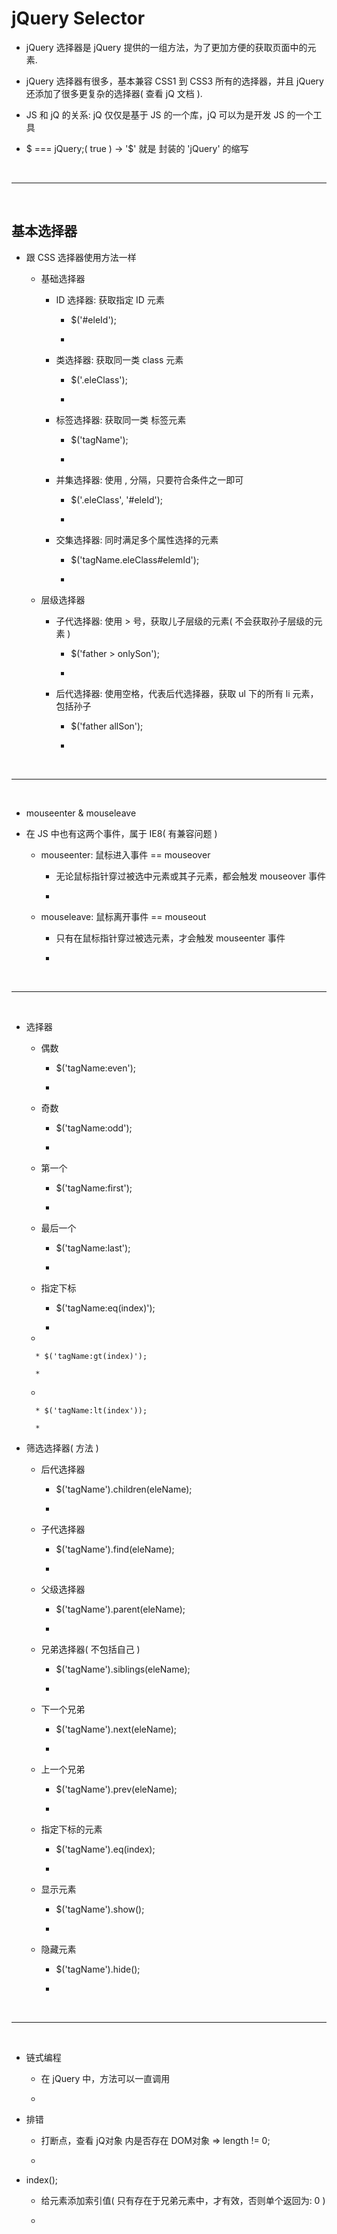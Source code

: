 <h1 id="#">jQuery Selector</h1>

* jQuery 选择器是 jQuery 提供的一组方法，为了更加方便的获取页面中的元素.

* jQuery 选择器有很多，基本兼容 CSS1 到 CSS3 所有的选择器，并且 jQuery 还添加了很多更复杂的选择器( 查看 jQ 文档 ).

* JS 和 jQ 的关系: jQ 仅仅是基于 JS 的一个库，jQ 可以为是开发 JS 的一个工具

* $ === jQuery;( true ) -> '$' 就是 封装的 'jQuery' 的缩写



<br/>
<hr/>
<br/>



<h2 id="#">基本选择器</h2>

* 跟 CSS 选择器使用方法一样

    * 基础选择器
    
        * ID 选择器: 获取指定 ID 元素
    
            * $('#eleId');
        
            * 
    
        * 类选择器: 获取同一类 class 元素
        
            * $('.eleClass');
            
            * 
            
        * 标签选择器: 获取同一类 标签元素
        
            * $('tagName');
        
            * 
        
        * 并集选择器: 使用 , 分隔，只要符合条件之一即可
        
            * $('.eleClass', '#eleId');
            
            * 
        
        * 交集选择器: 同时满足多个属性选择的元素
        
            * $('tagName.eleClass#elemId');
            
            * 
            
    * 层级选择器

        * 子代选择器: 使用 > 号，获取儿子层级的元素( 不会获取孙子层级的元素 )
        
            * $('father > onlySon');
    
            * 
        
        * 后代选择器: 使用空格，代表后代选择器，获取 ul 下的所有 li 元素，包括孙子
        
            * $('father allSon');
            
            * 



<br/>
<hr/>
<br/>



* mouseenter & mouseleave

* 在 JS 中也有这两个事件，属于 IE8( 有兼容问题 )

    * mouseenter: 鼠标进入事件 == mouseover
    
        * 无论鼠标指针穿过被选中元素或其子元素，都会触发 mouseover 事件

        * 
    
    * mouseleave: 鼠标离开事件 == mouseout
    
        * 只有在鼠标指针穿过被选元素，才会触发 mouseenter 事件

        * 



<br/>
<hr/>
<br/>



* 选择器

    * 偶数

        * $('tagName:even');
        
        * 

    * 奇数

        * $('tagName:odd');
        
        * 

    * 第一个
    
        * $('tagName:first');
        
        * 

    * 最后一个
    
        * $('tagName:last');
        
        * 
    
    * 指定下标

        * $('tagName:eq(index)');
        
        * 
    
    * 

        * $('tagName:gt(index)');
        
        * 
    
    * 

        * $('tagName:lt(index'));
        
        * 
    

* 筛选选择器( 方法 )

    * 后代选择器

        * $('tagName').children(eleName);
        
        * 
    
    * 子代选择器
    
        * $('tagName').find(eleName);
        
        * 
        
    * 父级选择器
    
        * $('tagName').parent(eleName);
        
        * 
        
    * 兄弟选择器( 不包括自己 )
    
        * $('tagName').siblings(eleName);
        
        * 
        
    * 下一个兄弟
    
        * $('tagName').next(eleName);
        
        * 

    * 上一个兄弟
    
        * $('tagName').prev(eleName);
        
        * 
        
    * 指定下标的元素
    
        * $('tagName').eq(index);
        
        * 
        
    * 显示元素
    
        * $('tagName').show();
        
        * 

    * 隐藏元素
    
        * $('tagName').hide();
    
        * 



<br/>
<hr/>
<br/>



* 链式编程

    * 在 jQuery 中，方法可以一直调用
    
    * 


* 排错

    * 打断点，查看 jQ对象 内是否存在 DOM对象 => length != 0;
    
    * 


* index();

    * 给元素添加索引值( 只有存在于兄弟元素中，才有效，否则单个返回为: 0 )
    
    * 















